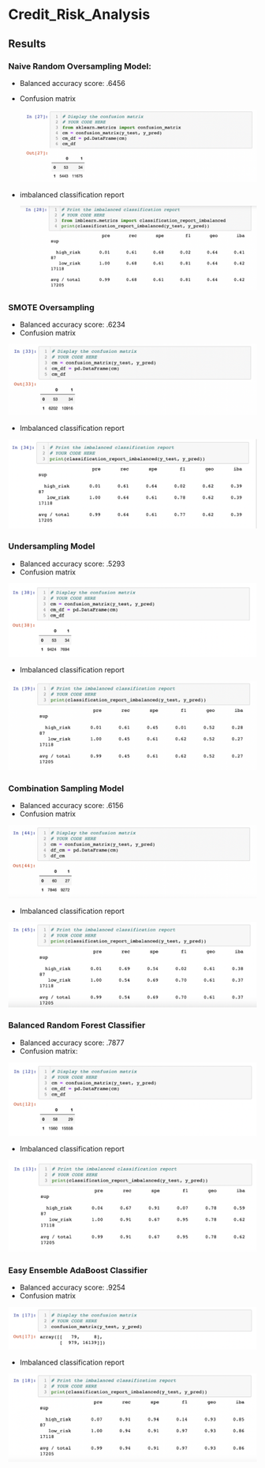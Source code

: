 # Credit_Risk_Analysis


## Results 

### Naive Random Oversampling Model: 
* Balanced accuracy score: .6456 
* Confusion matrix 

  ![cm](https://github.com/msprech/Credit_Risk_Analysis/blob/de8b704a78368ec244dda7d5684e6abb69b320b3/Screen%20Shot%202022-01-01%20at%201.21.52%20PM.png)
* imbalanced classification report 

  ![classification report](https://github.com/msprech/Credit_Risk_Analysis/blob/2ed5a8d4e413ea2d90bdcd0f87f38abb477d01f3/Screen%20Shot%202022-01-01%20at%201.23.07%20PM.png)
  
### SMOTE Oversampling 
* Balanced accuracy score: .6234
* Confusion matrix 

![cm](https://github.com/msprech/Credit_Risk_Analysis/blob/5d02f2774907c11d14eec34eeae241d1bd30c3e0/Screen%20Shot%202022-01-01%20at%201.26.11%20PM.png)

* Imbalanced classification report 

![report](https://github.com/msprech/Credit_Risk_Analysis/blob/56cf6294042b72205d28b84448b32bb3b83cb62d/Screen%20Shot%202022-01-01%20at%201.27.13%20PM.png)

### Undersampling Model 
* Balanced accuracy score: .5293
* Confusion matrix 

![cm](https://github.com/msprech/Credit_Risk_Analysis/blob/03207808f575f2b1dc216d7351b275b93b6be48a/Screen%20Shot%202022-01-01%20at%201.28.33%20PM.png)

* Imbalanced classification report 

![report](https://github.com/msprech/Credit_Risk_Analysis/blob/122b2e3981b5579fba8e68d3ee5a43590fbf586c/Screen%20Shot%202022-01-01%20at%201.43.02%20PM.png)

### Combination Sampling Model 
* Balanced accuracy score: .6156
* Confusion matrix 

![cm](https://github.com/msprech/Credit_Risk_Analysis/blob/3c03b11e947e9f81f1072a732ccb8c48c3ea362e/Screen%20Shot%202022-01-01%20at%201.44.52%20PM.png)

* Imbalanced classification report

![report](https://github.com/msprech/Credit_Risk_Analysis/blob/308cddd3cefc9404aa7307c31d03cf0cf2e6f432/Screen%20Shot%202022-01-01%20at%201.45.43%20PM.png)

### Balanced Random Forest Classifier 
* Balanced accuracy score: .7877
* Confusion matrix: 

![cm](https://github.com/msprech/Credit_Risk_Analysis/blob/d27d79829b696ea0a1d181fe64099a0aeb6fe79c/Screen%20Shot%202022-01-01%20at%201.47.03%20PM.png)

* Imbalanced classification report 

![report](https://github.com/msprech/Credit_Risk_Analysis/blob/c44e0081c944ea0248b48e3f904ac81fc5511640/Screen%20Shot%202022-01-01%20at%201.47.53%20PM.png)

### Easy Ensemble AdaBoost Classifier 
* Balanced accuracy score: .9254
* Confusion matrix 

![cm](https://github.com/msprech/Credit_Risk_Analysis/blob/fa95f40a27bbdba0c923c6ecae0e3e6592807127/Screen%20Shot%202022-01-01%20at%201.49.26%20PM.png)

* Imbalanced classification report

![report](https://github.com/msprech/Credit_Risk_Analysis/blob/48e5dedbe5500e93316dd13387fadd5714bbbbfe/Screen%20Shot%202022-01-01%20at%201.50.25%20PM.png)
